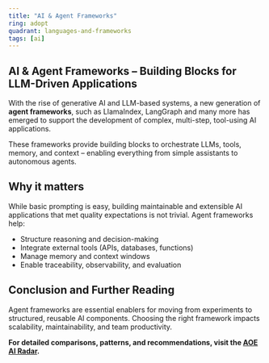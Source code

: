 ```yaml
---
title: "AI & Agent Frameworks"
ring: adopt
quadrant: languages-and-frameworks
tags: [ai]
---
```


## AI & Agent Frameworks – Building Blocks for LLM-Driven Applications

With the rise of generative AI and LLM-based systems, a new generation of **agent frameworks**, such as LlamaIndex, LangGraph and many more has emerged to support the development of complex, multi-step, tool-using AI applications.

These frameworks provide building blocks to orchestrate LLMs, tools, memory, and context – enabling everything from simple assistants to autonomous agents.

## Why it matters

While basic prompting is easy, building maintainable and extensible AI applications that met quality expectations is not trivial. Agent frameworks help:

- Structure reasoning and decision-making
- Integrate external tools (APIs, databases, functions)
- Manage memory and context windows
- Enable traceability, observability, and evaluation


## Conclusion and Further Reading

Agent frameworks are essential enablers for moving from experiments to structured, reusable AI components. Choosing the right framework impacts scalability, maintainability, and team productivity.

**For detailed comparisons, patterns, and recommendations, visit the [AOE AI Radar](https://ai-radar.aoe.com/).**
